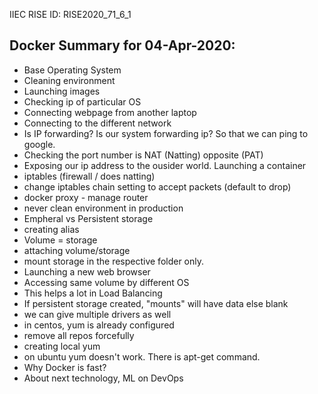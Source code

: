 IIEC RISE ID: RISE2020_71_6_1

## Docker Summary for 04-Apr-2020:
- Base Operating System
- Cleaning environment
- Launching images
- Checking ip of particular OS
- Connecting webpage from another laptop
- Connecting to the different network
- Is IP forwarding? Is our system forwarding ip? So that we can ping to google.
- Checking the port number is NAT (Natting) opposite (PAT)
- Exposing our ip address to the ousider world.
Launching a container
- iptables (firewall / does natting)
- change iptables chain setting to accept packets (default to drop)
- docker proxy - manage router
- never clean environment in production
- Empheral vs Persistent storage
- creating alias
- Volume = storage
- attaching volume/storage
- mount storage in the respective folder only.
- Launching a new web browser
- Accessing same volume by different OS
- This helps a lot in Load Balancing
- If persistent storage created, "mounts" will have data else blank
- we can give multiple drivers as well
- in centos, yum is already configured
- remove all repos forcefully
- creating local yum
- on ubuntu yum doesn't work. There is apt-get command.
- Why Docker is fast?
- About next technology, ML on DevOps

